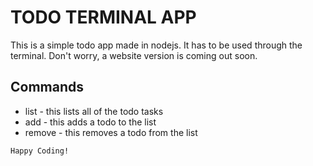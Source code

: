 # TODO TERMINAL APP
This is a simple todo app made in nodejs. It has to be used through the terminal. Don't worry, a website version is coming out soon.

## Commands

 - list - this lists all of the todo tasks
 - add - this adds a todo to the list
 - remove - this removes a todo from the list

```
Happy Coding!
```